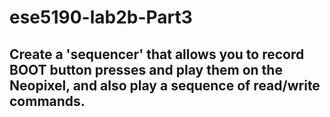# ese5190-lab2b-Part3
## Create a 'sequencer' that allows you to record BOOT button presses and play them on the Neopixel, and also play a sequence of read/write commands. 
